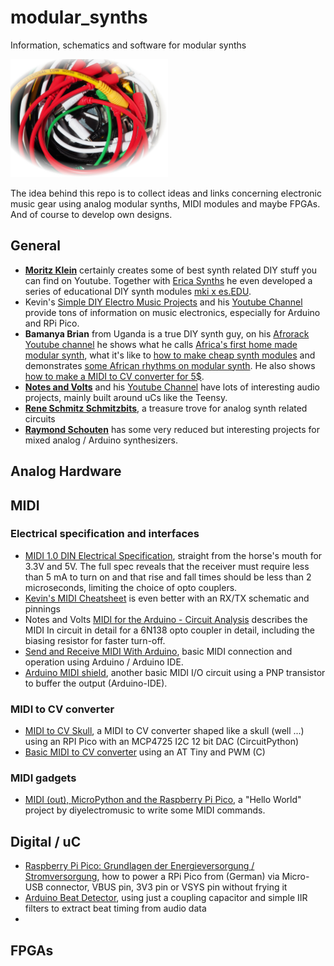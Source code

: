 # modular_synths
Information, schematics and software for modular synths

<img src="kabel_vignette_r.JPG" alt="cables" width="50%"/>

The idea behind this repo is to collect ideas and links concerning electronic music gear using analog modular synths, MIDI modules and maybe FPGAs. And of course to develop own designs.

## General
* [**Moritz Klein**](https://www.youtube.com/c/MoritzKlein0/videos) certainly creates some of best synth related DIY stuff you can find on Youtube. Together with [Erica Synths](https://www.ericasynths.lv/) he even developed a series of educational DIY synth modules [mki x es.EDU](https://www.ericasynths.lv/news/mki-x-esedu/).
* Kevin's [Simple DIY Electro Music Projects](https://diyelectromusic.wordpress.com) and his [Youtube Channel](https://www.youtube.com/c/SimpleDIYElectroMusicProjects) provide tons of information on music electronics, especially for Arduino and RPi Pico.
* **Bamanya Brian** from Uganda is a true DIY synth guy, on his [Afrorack Youtube channel](https://www.youtube.com/channel/UCPfBqZQ2P8NqY7puxYzirtw) he shows what he calls [Africa's first home made modular synth](https://youtube.com/watch?v=ov2sEfUv1XY), what it's like to [how to make cheap synth modules](https://youtube.com/watch?v=eELTtd9Bv-k) and demonstrates [some African rhythms on modular synth](https://youtube.com/watch?v=RhWh21uvUZo). He also shows [how to make a MIDI to CV converter for 5$](https://youtube.com/watch?v=UYeJiPWZZNQ).
* [**Notes and Volts**](https://www.notesandvolts.com/) and his [Youtube Channel](https://www.youtube.com/c/NotesAndVolts) have lots of interesting audio projects, mainly built around uCs like the Teensy.
* [**Rene Schmitz Schmitzbits**](https://www.schmitzbits.de/), a treasure trove for analog synth related circuits
* [**Raymond Schouten**](www.rs-elc.nl) has some very reduced but interesting projects for mixed analog / Arduino synthesizers.

## Analog Hardware


## MIDI
### Electrical specification and interfaces
* [MIDI 1.0 DIN Electrical Specification](https://www.midi.org/specifications-old/item/midi-din-electrical-specification), straight from the horse's mouth for 3.3V and 5V. The full spec reveals that the receiver must require less than 5 mA to turn on and that rise and fall times should be less than 2 microseconds, limiting the choice of opto couplers.
* [Kevin's MIDI Cheatsheet](https://diyelectromusic.files.wordpress.com/2021/05/sdemp-midi-connections-cheat-sheet.pdf) is even better with an RX/TX schematic and pinnings
* Notes and Volts [MIDI for the Arduino - Circuit Analysis](https://youtube.com/watch?v=0L7WAMFWSgY) describes the MIDI In circuit in detail for a 6N138 opto coupler in detail, including the biasing resistor for faster turn-off.
* [Send and Receive MIDI With Arduino](https://www.instructables.com/Send-and-Receive-MIDI-with-Arduino/), basic MIDI connection and operation using Arduino / Arduino IDE.
* [Arduino MIDI shield](http://www.thebox.myzen.co.uk/Hardware/MIDI_Shield.html), another basic MIDI I/O circuit using a PNP transistor to buffer the output (Arduino-IDE).
### MIDI to CV converter
* [MIDI to CV Skull](https://learn.adafruit.com/circuitpython-midi-to-cv-skull), a MIDI to CV converter shaped like a skull (well ...) using an RPI Pico with an MCP4725 I2C 12 bit DAC (CircuitPython)
* [Basic MIDI to CV converter](https://www.hackster.io/janost/diy-good-ol-midi-to-cv-d0e2bf) using an AT Tiny and PWM (C)

### MIDI gadgets
* [MIDI (out), MicroPython and the Raspberry Pi Pico](https://diyelectromusic.wordpress.com/2021/01/23/midi-micropython-and-the-raspberry-pi-pico/), a "Hello World" project by diyelectromusic to write some MIDI commands.

## Digital / uC

* [Raspberry Pi Pico: Grundlagen der Energieversorgung / Stromversorgung](https://www.elektronik-kompendium.de/sites/raspberry-pi/2611061.htm), how to power a RPi Pico from (German) via Micro-USB connector, VBUS pin, 3V3 pin or VSYS pin without frying it
* [Arduino Beat Detector](https://projecthub.arduino.cc/mamifero/881c722e-1049-4d82-a91d-56f000ed7b60), using just a coupling capacitor and simple IIR filters to extract beat timing from audio data
* 

## FPGAs
